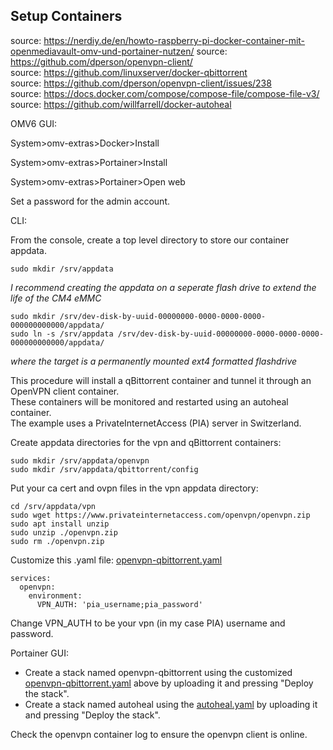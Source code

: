 ## Setup Containers

source: https://nerdiy.de/en/howto-raspberry-pi-docker-container-mit-openmediavault-omv-und-portainer-nutzen/
source: https://github.com/dperson/openvpn-client/  
source: https://github.com/linuxserver/docker-qbittorrent  
source: https://github.com/dperson/openvpn-client/issues/238  
source: https://docs.docker.com/compose/compose-file/compose-file-v3/  
source: https://github.com/willfarrell/docker-autoheal  

OMV6 GUI:

System>omv-extras>Docker>Install  

System>omv-extras>Portainer>Install

System>omv-extras>Portainer>Open web  

Set a password for the admin account.

CLI:

From the console, create a top level directory to store our container appdata.

```console
sudo mkdir /srv/appdata
```

_I recommend creating the appdata on a seperate flash drive to extend the life of the CM4 eMMC_

```console
sudo mkdir /srv/dev-disk-by-uuid-00000000-0000-0000-0000-000000000000/appdata/
sudo ln -s /srv/appdata /srv/dev-disk-by-uuid-00000000-0000-0000-0000-000000000000/appdata/
```

_where the target is a permanently mounted ext4 formatted flashdrive_

This procedure will install a qBittorrent container and tunnel it through an OpenVPN client container.  
These containers will be monitored and restarted using an autoheal container.  
The example uses a PrivateInternetAccess (PIA) server in Switzerland.  

Create appdata directories for the vpn and qBittorrent containers:
```console
sudo mkdir /srv/appdata/openvpn
sudo mkdir /srv/appdata/qbittorrent/config
```

Put your ca cert and ovpn files in the vpn appdata directory:
```console
cd /srv/appdata/vpn
sudo wget https://www.privateinternetaccess.com/openvpn/openvpn.zip
sudo apt install unzip
sudo unzip ./openvpn.zip
sudo rm ./openvpn.zip
```

Customize this .yaml file: [openvpn-qbittorrent.yaml](openvpn-qbittorrent.yaml)

```
services:
  openvpn:
    environment:
      VPN_AUTH: 'pia_username;pia_password'
```
Change VPN_AUTH to be your vpn (in my case PIA) username and password.  

Portainer GUI:

* Create a stack named openvpn-qbittorrent using the customized [openvpn-qbittorrent.yaml](openvpn-qbittorrent.yaml) above by uploading it and pressing "Deploy the stack".  
* Create a stack named autoheal using the [autoheal.yaml](autoheal.yaml) by uploading it and pressing "Deploy the stack".  

Check the openvpn container log to ensure the openvpn client is online.
